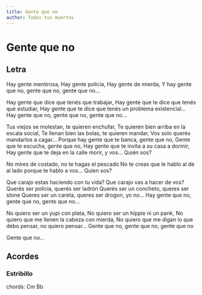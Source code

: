 ```yaml
---
title: Gente que no
author: Todos tus muertos
---
```

# Gente que no
## Letra
Hay gente mentirosa, 
Hay gente policía, 
Hay gente de mierda, 
Y hay gente que no, gente que no, gente que no... 

Hay gente que dice que tenés que trabajar, 
Hay gente que te dice que tenés que estudiar, 
Hay gente que te dice que tenés un problema existencial... 
Hay gente que no, gente que no, gente que no... 

Tus viejos se molestan, te quieren enchufar, 
Te quieren bien arriba en la escala social, 
Te llenan bien las bolas, te quieren mandar, 
Vos solo querés mandarlos a cagar... 
Porque hay gente que te banca, gente que no, 
Gente que te escucha, gente que no, 
Hay gente que te invita a su casa a dormir, 
Hay gente que te deja en la calle morir, y vos... Quién sos? 

No mires de costado, no te hagas el pescado 
No te creas que le hablo al de al lado porque te hablo a vos... 
Quien sos? 

Que carajo estas haciendo con tu vida? 
Que carajo vas a hacer de vos? 
Querés ser policía, querés ser ladrón 
Querés ser un concheto, queres ser stone 
Queres ser un careta, queres ser drogon, yo no... 
Hay gente que no, gente que no, gente que no... 

No quiero ser un yupi con plata, 
No quiero ser un hippie ni un pank, 
No quiero que me llenen la cabeza con mierda, 
No quiero que me digan lo que debo pensar, no quiero pensar... 
Gente que no, gente que no, gente que no 

Gente que no...
## Acordes
### Estribillo
chords: Cm Bb
